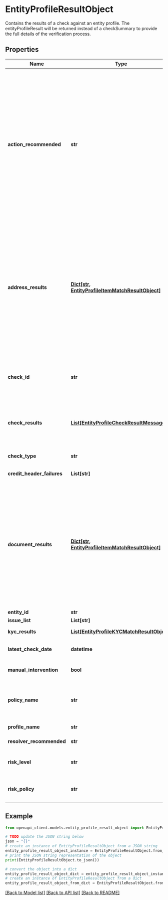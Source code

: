 # EntityProfileResultObject

Contains the results of a check against an entity profile.   The entityProfileResult will be returned instead of a checkSummary to provide the full details of the verification process. 

## Properties

Name | Type | Description | Notes
------------ | ------------- | ------------- | -------------
**action_recommended** | **str** | The recommended onboarding action for this entity after the profile check this result refers to. The action can also be an entity state set by you. - UNCHECKED: New entity with no checks applied - PASS - FAIL - PASS_MANUAL: Manual intervention was applied to achieve a pass - FAIL_MANUAL: Manual intervention was applied but the entity still fails - REFER: Manual intervention required - WAIT: Externally applied state, waiting for more entity details - ARCHIVED: Externally applied state, entity hidden from on onboarding list - INACTIVE: Externally applied state, entity hidden from on onboarding list, indexes and further changes will be blocked.  | [optional] 
**address_results** | [**Dict[str, EntityProfileItemMatchResultObject]**](EntityProfileItemMatchResultObject.md) | KYC match counts for each checked address, whether matched or not. The keys in this map are the address IDs. The match type in the value will be either \&quot;curr_addr\&quot; or \&quot;prev_addr\&quot;. The resultant structure would look like:      \&quot;addressResults\&quot;: {       \&quot;addressId\&quot;: {         \&quot;matchType\&quot;: \&quot;curr_addr\&quot;,         \&quot;matchCount\&quot;: 5,         \&quot;verified\&quot;: true       },       \&quot;addressId\&quot;: {         \&quot;matchType\&quot;: \&quot;prev_addr\&quot;,         \&quot;matchCount\&quot;: 5,         \&quot;verified\&quot;: true       }     }  | [optional] 
**check_id** | **str** | Unique identifier for every check/comparison/verification. Make sure you reference this ID whenever updating check details. This ID will also be used when pushing check results back to you. | [optional] 
**check_results** | [**List[EntityProfileCheckResultMessage]**](EntityProfileCheckResultMessage.md) | The basic result for each check type required for the profile.  The results are listed in the order they are run so you can also see how far progressed through a check process you are.  | [optional] 
**check_type** | **str** | Comma separated list of checks required for the entity profile. | [optional] 
**credit_header_failures** | **List[str]** | List of vendors from failed credit header sources. | [optional] 
**document_results** | [**Dict[str, EntityProfileItemMatchResultObject]**](EntityProfileItemMatchResultObject.md) | KYC match counts for each checked document, whether matched or not. The keys in this map are the document IDs. The match type in the value will be either \&quot;gov_id\&quot; or \&quot;other_id\&quot;. The resultant structure would look like:  documentResults: {     \&quot;documentId\&quot; : {       \&quot;matchType\&quot;: \&quot;gov_id\&quot;,       \&quot;matchCount\&quot;: 5,       \&quot;verified\&quot;: true     },     \&quot;documentId\&quot;: {       \&quot;matchType\&quot;: \&quot;other_id\&quot;,       \&quot;matchCount\&quot;: 5,       \&quot;verified\&quot;: true     } }  | [optional] 
**entity_id** | **str** | Unique ID for the entity.  | [optional] 
**issue_list** | **List[str]** |  | [optional] 
**kyc_results** | [**List[EntityProfileKYCMatchResultObject]**](EntityProfileKYCMatchResultObject.md) | Summary of KYC match counts. | [optional] 
**latest_check_date** | **datetime** | The date and time of the last check that contributed to this result. | [optional] 
**manual_intervention** | **bool** | Indicates if any manual actions have been involved in the check result. | [optional] 
**policy_name** | **str** | The name of the policy within the profile used for this check. This may or may not incorporate the &#39;riskPolicy&#39; that is also an attribute in this object. | [optional] 
**profile_name** | **str** | The name of the profile used for this check. | [optional] 
**resolver_recommended** | **str** | Workflow hint by arrangement with Frankie | [optional] 
**risk_level** | **str** | Risk level. One of:  - LOW,  - MEDIUM,  - HIGH,  - UACCEPTABLE  - or UNKNOWN  | [optional] 
**risk_policy** | **str** | Risk policy. Contents depend on account configuration but would typically be one of:  - SDD,  - CDD,  - EDD  - or FAIL  | [optional] 

## Example

```python
from openapi_client.models.entity_profile_result_object import EntityProfileResultObject

# TODO update the JSON string below
json = "{}"
# create an instance of EntityProfileResultObject from a JSON string
entity_profile_result_object_instance = EntityProfileResultObject.from_json(json)
# print the JSON string representation of the object
print(EntityProfileResultObject.to_json())

# convert the object into a dict
entity_profile_result_object_dict = entity_profile_result_object_instance.to_dict()
# create an instance of EntityProfileResultObject from a dict
entity_profile_result_object_from_dict = EntityProfileResultObject.from_dict(entity_profile_result_object_dict)
```
[[Back to Model list]](../README.md#documentation-for-models) [[Back to API list]](../README.md#documentation-for-api-endpoints) [[Back to README]](../README.md)


